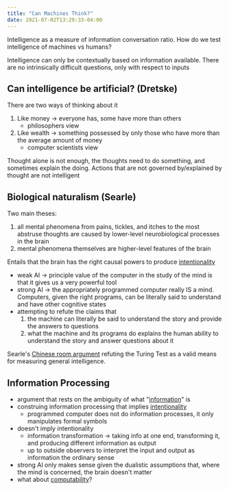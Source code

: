 ```yaml
---
title: "Can Machines Think?"
date: 2021-07-02T13:29:33-04:00
---
```


Intelligence as a measure of information conversation ratio. How do we test intelligence of machines vs humans?

Intelligence can only be contextually based on information available. There are no intrinsically difficult questions, only with respect to inputs

## Can intelligence be artificial? (Dretske)
There are two ways of thinking about it
1. Like money → everyone has, some have more than others
	-   philosophers view
2. Like wealth → something possessed by only those who have more than the average amount of money
	-   computer scientists view

Thought alone is not enough, the thoughts need to do something, and sometimes explain the doing. Actions that are not governed by/explained by thought are not intelligent

## Biological naturalism (Searle)
Two main theses:
1.  all mental phenomena from pains, tickles, and itches to the most abstruse thoughts are caused by lower-level neurobiological processes in the brain
2.  mental phenomena themselves are higher-level features of the brain

Entails that the brain has the right causal powers to produce [intentionality](thoughts/intentionality.md)   
-   weak AI → principle value of the computer in the study of the mind is that it gives us a very powerful tool
-   strong AI → the appropriately programmed computer really IS a mind. Computers, given the right programs, can be literally said to understand and have other cognitive states
-   attempting to refute the claims that
    1.  the machine can literally be said to understand the story and provide the answers to questions
    2.  what the machine and its programs do explains the human ability to understand the story and answer questions about it

Searle's [Chinese room argument](thoughts/Chinese%20room%20argument.md) refuting the Turing Test as a valid means for measuring general intelligence.

## Information Processing
-   argument that rests on the ambiguity of what "[information](thoughts/information.md)" is
-   construing information processing that implies [intentionality](thoughts/intentionality.md)
	-   programmed computer does not do information processes, it only manipulates formal symbols
-   doesn't imply intentionality
	-   information transformation → taking info at one end, transforming it, and producing different information as output
	-   up to outside observers to interpret the input and output as information the ordinary sense
-   strong AI only makes sense given the dualistic assumptions that, where the mind is concerned, the brain doesn't matter
- what about [computability](thoughts/computability.md)?

